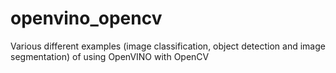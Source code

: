 # openvino_opencv
Various different examples (image classification, object detection and image segmentation) of using OpenVINO with OpenCV
